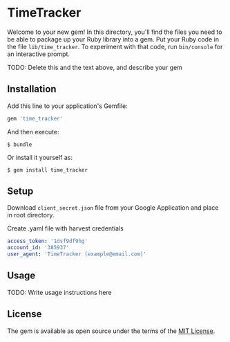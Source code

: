 # TimeTracker

Welcome to your new gem! In this directory, you'll find the files you need to be able to package up your Ruby library into a gem. Put your Ruby code in the file `lib/time_tracker`. To experiment with that code, run `bin/console` for an interactive prompt.

TODO: Delete this and the text above, and describe your gem

## Installation

Add this line to your application's Gemfile:

```ruby
gem 'time_tracker'
```

And then execute:

    $ bundle

Or install it yourself as:

    $ gem install time_tracker

## Setup

Download `client_secret.json` file from your Google Application and place in root directory.

Create .yaml file with harvest credentials
```yaml
access_token: '1dsf9df9hg'
account_id: '385937'
user_agent: 'TimeTracker (example@email.com)'
```

## Usage

TODO: Write usage instructions here

## License

The gem is available as open source under the terms of the [MIT License](https://opensource.org/licenses/MIT).
